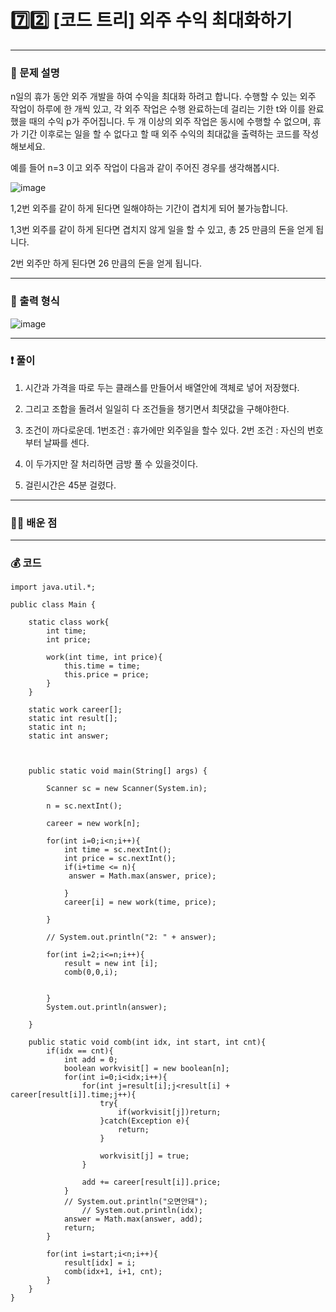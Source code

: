 # 7️⃣2️⃣ [코드 트리] 외주 수익 최대화하기 </span> 

---
### 📃 문제 설명
n일의 휴가 동안 외주 개발을 하여 수익을 최대화 하려고 합니다. 
수행할 수 있는 외주 작업이 하루에 한 개씩 있고, 각 외주 작업은 수행 완료하는데 걸리는 기한 t와 이를 완료 했을 때의 수익 p가 주어집니다. 
두 개 이상의 외주 작업은 동시에 수행할 수 없으며, 휴가 기간 이후로는 일을 할 수 없다고 할 때 외주 수익의 최대값을 출력하는 코드를 작성해보세요.

예를 들어 n=3 이고 외주 작업이 다음과 같이 주어진 경우를 생각해봅시다.

![image](https://github.com/handaldog/DailyAlgo/assets/96431408/1016157f-fa03-4442-b9ac-17fb2ef4b498)

1,2번 외주를 같이 하게 된다면 일해야하는 기간이 겹치게 되어 불가능합니다.

1,3번 외주를 같이 하게 된다면 겹치지 않게 일을 할 수 있고, 총 25 만큼의 돈을 얻게 됩니다.

2번 외주만 하게 된다면 26 만큼의 돈을 얻게 됩니다.

---
### 🔑 출력 형식
![image](https://github.com/handaldog/DailyAlgo/assets/96431408/cc871a2e-5769-43b9-b355-c08914f15652)


---
### ❗️ 풀이 
1. 시간과 가격을 따로 두는 클래스를 만들어서 배열안에 객체로 넣어 저장했다.
2. 그리고 조합을 돌려서 일일히 다 조건들을 챙기면서 최댓값을 구해야한다.
3. 조건이 까다로운데. 1번조건 : 휴가에만 외주일을 할수 있다. 2번 조건 : 자신의 번호부터 날짜를 센다.
4. 이 두가지만 잘 처리하면 금방 풀 수 있을것이다.

5. 걸린시간은 45분 걸렸다.


--- 
### 👨‍💻 배운 점


---
### 💰 코드
```
import java.util.*;

public class Main {

    static class work{
        int time;
        int price;

        work(int time, int price){
            this.time = time;
            this.price = price;
        }
    }

    static work career[];
    static int result[];
    static int n;
    static int answer;
    

    
    public static void main(String[] args) {
        
        Scanner sc = new Scanner(System.in);

        n = sc.nextInt();

        career = new work[n];

        for(int i=0;i<n;i++){
            int time = sc.nextInt();
            int price = sc.nextInt();
            if(i+time <= n){
             answer = Math.max(answer, price);
               
            }
            career[i] = new work(time, price); 
            
        }

        // System.out.println("2: " + answer);

        for(int i=2;i<=n;i++){
            result = new int [i];
            comb(0,0,i);

           
        }
        System.out.println(answer);

    }

    public static void comb(int idx, int start, int cnt){
        if(idx == cnt){
            int add = 0;
            boolean workvisit[] = new boolean[n];
            for(int i=0;i<idx;i++){
                for(int j=result[i];j<result[i] + career[result[i]].time;j++){
                    try{
                        if(workvisit[j])return;
                    }catch(Exception e){
                        return;
                    }
                    
                    workvisit[j] = true;                    
                }
                
                add += career[result[i]].price;
            }
            // System.out.println("오면안돼");
                // System.out.println(idx);
            answer = Math.max(answer, add);
            return;
        }

        for(int i=start;i<n;i++){
            result[idx] = i;
            comb(idx+1, i+1, cnt);
        }
    }
}

```
